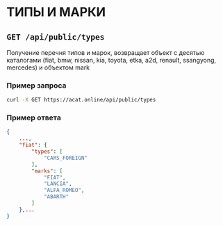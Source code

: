 # ТИПЫ И МАРКИ

## `GET /api/public/types`

Получение перечня типов и марок, возвращает объект с десятью каталогами (fiat, bmw, nissan, kia, toyota, etka, a2d, renault, ssangyong, mercedes) и объектом mark

### Пример запроса

```bash
curl -X GET https://acat.online/api/public/types
```
### Пример ответа

```json
{
    ...,
    "fiat": {
        "types": [
            "CARS_FOREIGN"
        ],
        "marks": [
            "FIAT",
            "LANCIA",
            "ALFA_ROMEO",
            "ABARTH"
        ]
    },...
}
```
